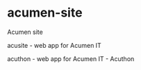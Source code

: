 # acumen-site
Acumen site

acusite - web app for Acumen IT

acuthon - web app for Acumen IT - Acuthon
